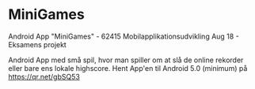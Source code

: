 # MiniGames
Android App "MiniGames" - 62415 Mobilapplikationsudvikling Aug 18 - Eksamens projekt

Android App med små spil, hvor man spiller om at slå de online rekorder eller bare ens lokale highscore. Hent App'en til Android 5.0 (minimum) på https://qr.net/gbSQ53
